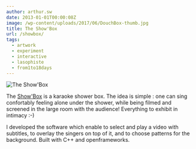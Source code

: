 ```yaml
---
author: arthur.sw
date: 2013-01-01T00:00:08Z
image: /wp-content/uploads/2017/06/DouchBox-thumb.jpg
title: The Show'Box
url: /showbox/
tags:
  - artwork
  - experiment
  - interactive
  - lasophiste
  - from1to18days
---
```


![The Show'Box](/wp-content/uploads/2017/06/DouchBox.jpg)

The [Show'Box](http://www.lasophiste.com/portfolio/douchbox/) is a karaoke shower box. The idea is simple : one can sing confortably feeling alone under the shower, while being filmed and screened in the large room with the audience! Everything to exhibit in intimacy :-)

I developed the software which enable to select and play a video with subtitles, to overlay the singers on top of it, and to choose patterns for the background. Built with C++ and openframeworks.
